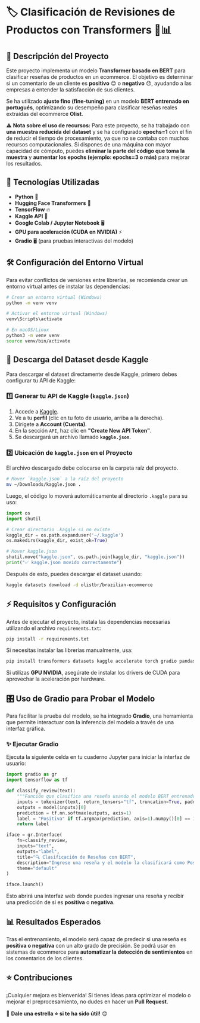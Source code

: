 # 🏷️ Clasificación de Revisiones de Productos con Transformers 🛒📊

## 📌 Descripción del Proyecto

Este proyecto implementa un modelo **Transformer basado en BERT** para clasificar reseñas de productos en un ecommerce. El objetivo es determinar si un comentario de un cliente es **positivo** 😊 o **negativo** 😞, ayudando a las empresas a entender la satisfacción de sus clientes.

Se ha utilizado **ajuste fino (fine-tuning)** en un modelo **BERT entrenado en portugués**, optimizando su desempeño para clasificar reseñas reales extraídas del ecommerce **Olist**.

⚠️ **Nota sobre el uso de recursos:** Para este proyecto, se ha trabajado con **una muestra reducida del dataset** y se ha configurado **epochs=1** con el fin de reducir el tiempo de procesamiento, ya que no se contaba con muchos recursos computacionales. Si dispones de una máquina con mayor capacidad de cómputo, puedes **eliminar la parte del código que toma la muestra** y **aumentar los epochs (ejemplo: epochs=3 o más)** para mejorar los resultados.

## 🚀 Tecnologías Utilizadas

- **Python** 🐍
- **Hugging Face Transformers** 🤗
- **TensorFlow** 🔥
- **Kaggle API** 📡
- **Google Colab / Jupyter Notebook** 🖥️
- **GPU para aceleración (CUDA en NVIDIA)** ⚡
- **Gradio** 🖥️ (para pruebas interactivas del modelo)

## 🛠️ Configuración del Entorno Virtual

Para evitar conflictos de versiones entre librerías, se recomienda crear un entorno virtual antes de instalar las dependencias:

```bash
# Crear un entorno virtual (Windows)
python -m venv venv

# Activar el entorno virtual (Windows)
venv\Scripts\activate

# En macOS/Linux
python3 -m venv venv
source venv/bin/activate
```

## 🔗 Descarga del Dataset desde Kaggle

Para descargar el dataset directamente desde Kaggle, primero debes configurar tu API de Kaggle:

### 1️⃣ **Generar tu API de Kaggle (`kaggle.json`)**
1. Accede a [Kaggle](https://www.kaggle.com/).
2. Ve a tu **perfil** (clic en tu foto de usuario, arriba a la derecha).
3. Dirígete a **Account (Cuenta)**.
4. En la sección `API`, haz clic en **"Create New API Token"**.
5. Se descargará un archivo llamado **`kaggle.json`**.

### 2️⃣ **Ubicación de `kaggle.json` en el Proyecto**
El archivo descargado debe colocarse en la carpeta raíz del proyecto.

```bash
# Mover `kaggle.json` a la raíz del proyecto
mv ~/Downloads/kaggle.json .
```

Luego, el código lo moverá automáticamente al directorio `.kaggle` para su uso:

```python
import os
import shutil

# Crear directorio .kaggle si no existe
kaggle_dir = os.path.expanduser('~/.kaggle')
os.makedirs(kaggle_dir, exist_ok=True)

# Mover kaggle.json
shutil.move("kaggle.json", os.path.join(kaggle_dir, "kaggle.json"))
print("✅ kaggle.json movido correctamente")
```

Después de esto, puedes descargar el dataset usando:
```bash
kaggle datasets download -d olistbr/brazilian-ecommerce
```

## ⚡ Requisitos y Configuración

Antes de ejecutar el proyecto, instala las dependencias necesarias utilizando el archivo `requirements.txt`:

```bash
pip install -r requirements.txt
```

Si necesitas instalar las librerías manualmente, usa:

```bash
pip install transformers datasets kaggle accelerate torch gradio pandas tensorflow scikit-learn jupyter ipywidgets tf-keras
```

Si utilizas **GPU NVIDIA**, asegúrate de instalar los drivers de CUDA para aprovechar la aceleración por hardware.

## 🎛️ Uso de Gradio para Probar el Modelo
Para facilitar la prueba del modelo, se ha integrado **Gradio**, una herramienta que permite interactuar con la inferencia del modelo a través de una interfaz gráfica.

### ✨ **Ejecutar Gradio**
Ejecuta la siguiente celda en tu cuaderno Jupyter para iniciar la interfaz de usuario:

```python
import gradio as gr
import tensorflow as tf

def classify_review(text):
    """Función que clasifica una reseña usando el modelo BERT entrenado."""
    inputs = tokenizer(text, return_tensors="tf", truncation=True, padding=True)
    outputs = model(inputs)[0]
    prediction = tf.nn.softmax(outputs, axis=1)
    label = "Positiva" if tf.argmax(prediction, axis=1).numpy()[0] == 1 else "Negativa"
    return label

iface = gr.Interface(
    fn=classify_review,
    inputs="text",
    outputs="label",
    title="🔍 Clasificación de Reseñas con BERT",
    description="Ingrese una reseña y el modelo la clasificará como Positiva o Negativa.",
    theme="default"
)

iface.launch()
```

Esto abrirá una interfaz web donde puedes ingresar una reseña y recibir una predicción de si es **positiva** o **negativa**.

## 📊 Resultados Esperados

Tras el entrenamiento, el modelo será capaz de predecir si una reseña es **positiva o negativa** con un alto grado de precisión. Se podrá usar en sistemas de ecommerce para **automatizar la detección de sentimientos** en los comentarios de los clientes.

## ⭐ Contribuciones

¡Cualquier mejora es bienvenida! Si tienes ideas para optimizar el modelo o mejorar el preprocesamiento, no dudes en hacer un **Pull Request**.

📢 **Dale una estrella ⭐ si te ha sido útil!** 😊

